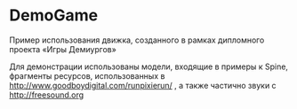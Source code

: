 DemoGame
========

Пример использования движка, созданного в рамках дипломного проекта «Игры Демиургов»

Для демонстрации использованы модели, входящие в примеры к Spine, фрагменты ресурсов, использованных в http://www.goodboydigital.com/runpixierun/ , а также частично звуки с http://freesound.org